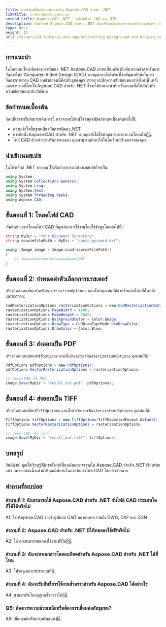 ```yaml
---
title: การตั้งค่าสีพื้นหลังและการวาดใน Aspose.CAD สำหรับ .NET
linktitle: การตั้งค่าพื้นหลังและสีการวาด
second_title: Aspose.CAD .NET - รูปแบบไฟล์ CAD และ BIM
description: ปรมาจารย์ Aspose.CAD สำหรับ .NET ตั้งค่าสีพื้นหลังและการวาดภาพได้อย่างง่ายดาย ปฏิบัติตามคำแนะนำทีละขั้นตอนของเรา
type: docs
weight: 15
url: /th/net/cad-features-and-support/setting-background-and-drawing-colors/
---
```

## การแนะนำ

ในโลกแบบไดนามิกของการพัฒนา .NET Aspose.CAD กลายเป็นเครื่องมืออันทรงพลังสำหรับการจัดการไฟล์ Computer-Aided Design (CAD) หากคุณกระตือรือร้นที่จะพัฒนาทักษะในการจัดการภาพวาด CAD บทช่วยสอนนี้คือประตูของคุณ เราจะเจาะลึกความซับซ้อนของการตั้งค่าพื้นหลังและการวาดสีโดยใช้ Aspose.CAD สำหรับ .NET ซึ่งจะให้คำแนะนำทีละขั้นตอนเพื่อให้มั่นใจถึงความชัดเจนและประสิทธิผล

## ข้อกำหนดเบื้องต้น

ก่อนที่เราจะเริ่มต้นการเดินทางนี้ ตรวจสอบให้แน่ใจว่าคุณมีข้อกำหนดเบื้องต้นต่อไปนี้:

- ความเข้าใจพื้นฐานเกี่ยวกับการพัฒนา .NET
-  การติดตั้ง Aspose.CAD สำหรับ .NET หากคุณยังไม่ได้ทำคุณสามารถดาวน์โหลดได้[ที่นี่](https://releases.aspose.com/cad/net/).
- ไฟล์ CAD ตัวอย่างสำหรับการทดลอง คุณสามารถค้นหาได้ในไดเร็กทอรีเอกสารของคุณ

## นำเข้าเนมสเปซ

ในโปรเจ็กต์ .NET ของคุณ ให้เริ่มด้วยการนำเข้าเนมสเปซที่จำเป็น:

```csharp
using System;
using System.Collections.Generic;
using System.Linq;
using System.Text;
using System.Threading.Tasks;
using Aspose.CAD;
```

## ขั้นตอนที่ 1: โหลดไฟล์ CAD

เริ่มต้นด้วยการโหลดไฟล์ CAD ที่คุณต้องการใช้งานโดยใช้ข้อมูลโค้ดต่อไปนี้:

```csharp
string MyDir = "Your Document Directory";
string sourceFilePath = MyDir + "conic_pyramid.dxf";

using (Image image = Image.Load(sourceFilePath))
{
    // รหัสของคุณสำหรับการประมวลผลเพิ่มเติมอยู่ที่นี่
}
```

## ขั้นตอนที่ 2: กำหนดค่าตัวเลือกการแรสเตอร์

 สร้างอินสแตนซ์ของ`CadRasterizationOptions` และตั้งค่าคุณสมบัติสำหรับการตั้งค่าสีพื้นหลังและการวาด:

```csharp
CadRasterizationOptions rasterizationOptions = new CadRasterizationOptions();
rasterizationOptions.PageWidth = 1600;
rasterizationOptions.PageHeight = 1600;
rasterizationOptions.BackgroundColor = Color.Beige;
rasterizationOptions.DrawType = CadDrawTypeMode.UseDrawColor;
rasterizationOptions.DrawColor = Color.Blue;
```

## ขั้นตอนที่ 3: ส่งออกเป็น PDF

 สร้างอินสแตนซ์ของ`PdfOptions` และตั้งค่า`VectorRasterizationOptions` คุณสมบัติ:

```csharp
PdfOptions pdfOptions = new PdfOptions();
pdfOptions.VectorRasterizationOptions = rasterizationOptions;

// ส่งออก CAD เป็น PDF
image.Save(MyDir + "result_out.pdf", pdfOptions);
```

## ขั้นตอนที่ 4: ส่งออกเป็น TIFF

 สร้างอินสแตนซ์ของ`TiffOptions` และตั้งค่า`VectorRasterizationOptions` คุณสมบัติ:

```csharp
TiffOptions tiffOptions = new TiffOptions(TiffExpectedFormat.Default);
tiffOptions.VectorRasterizationOptions = rasterizationOptions;

// ส่งออก CAD เป็น TIFF
image.Save(MyDir + "result_out.tiff", tiffOptions);
```

## บทสรุป

ยินดีด้วย! คุณได้เรียนรู้วิธีการตั้งค่าสีพื้นหลังและการวาดใน Aspose.CAD สำหรับ .NET เรียบร้อยแล้ว บทช่วยสอนนี้จะช่วยให้คุณมีทักษะในการจัดการไฟล์ CAD ได้อย่างง่ายดาย

## คำถามที่พบบ่อย

### คำถามที่ 1: ฉันสามารถใช้ Aspose.CAD สำหรับ .NET กับไฟล์ CAD ประเภทใดก็ได้ได้หรือไม่

A1: ใช่ Aspose.CAD รองรับรูปแบบ CAD หลากหลาย รวมถึง DWG, DXF และ DGN

### คำถามที่ 2: Aspose.CAD สำหรับ .NET มีให้ทดลองใช้ฟรีหรือไม่

 A2: ได้ คุณสามารถทดลองใช้งานฟรีได้[ที่นี่](https://releases.aspose.com/).

### คำถามที่ 3: ฉันจะหาเอกสารโดยละเอียดสำหรับ Aspose.CAD สำหรับ .NET ได้ที่ไหน

 A3: โปรดดูเอกสารประกอบ[ที่นี่](https://reference.aspose.com/cad/net/).

### คำถามที่ 4: ฉันจะรับสิทธิ์การใช้งานชั่วคราวสำหรับ Aspose.CAD ได้อย่างไร

 A4: สามารถรับใบอนุญาตชั่วคราวได้[ที่นี่](https://purchase.aspose.com/temporary-license/).

### Q5: ต้องการความช่วยเหลือหรือต้องการเชื่อมต่อกับชุมชน?

 A5: เยี่ยมชมฟอรั่มการสนับสนุน[ที่นี่](https://forum.aspose.com/c/cad/19).
